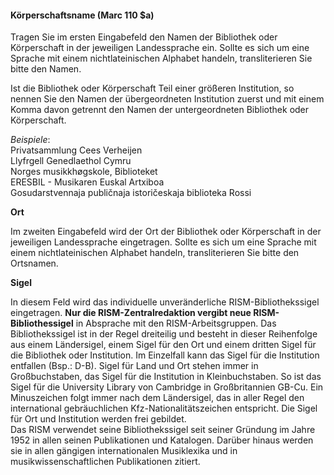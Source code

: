 #### Körperschaftsname (Marc 110 $a)  

Tragen Sie im ersten Eingabefeld den Namen der Bibliothek oder Körperschaft in der jeweiligen Landessprache ein. Sollte es sich um eine Sprache mit einem nichtlateinischen Alphabet handeln, transliterieren Sie bitte den Namen.  

Ist die Bibliothek oder Körperschaft Teil einer größeren Institution, so nennen Sie den Namen der übergeordneten Institution zuerst und mit einem Komma davon getrennt den Namen der untergeordneten Bibliothek oder Körperschaft. 

_Beispiele_:  
Privatsammlung Cees Verheijen  
Llyfrgell Genedlaethol Cymru  
Norges musikkhøgskole, Biblioteket  
ERESBIL - Musikaren Euskal Artxiboa  
Gosudarstvennaja publičnaja istoričeskaja biblioteka Rossi

**Ort**

Im zweiten Eingabefeld wird der Ort der Bibliothek oder Körperschaft in der jeweiligen Landessprache eingetragen. Sollte es sich um eine Sprache mit einem nichtlateinischen Alphabet handeln, transliterieren Sie bitte den Ortsnamen.

**Sigel**

In diesem Feld wird das individuelle unveränderliche RISM-Bibliothekssigel eingetragen. **Nur die RISM-Zentralredaktion vergibt neue RISM-Bibliothessigel** in Absprache mit den RISM-Arbeitsgruppen. Das Bibliothekssigel ist in der Regel dreiteilig und besteht in dieser Reihenfolge aus einem Ländersigel, einem Sigel für den Ort und einem dritten Sigel für die Bibliothek oder Institution. Im Einzelfall kann das Sigel für die Institution entfallen (Bsp.: D-B). Sigel für Land und Ort stehen immer in Großbuchstaben, das Sigel für die Institution in Kleinbuchstaben. So ist das Sigel für die University Library von Cambridge in Großbritannien GB-Cu. Ein Minuszeichen folgt immer nach dem Ländersigel, das in aller Regel den international gebräuchlichen Kfz-Nationalitätszeichen entspricht. Die Sigel für Ort und Institution werden frei gebildet.   
Das RISM verwendet seine Bibliothekssigel seit seiner Gründung im Jahre 1952 in allen seinen Publikationen und Katalogen. Darüber hinaus werden sie in allen gängigen internationalen Musiklexika und in musikwissenschaftlichen Publikationen zitiert.  